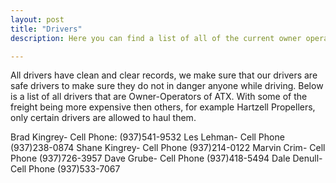 ```yaml
---
layout: post
title: "Drivers"
description: Here you can find a list of all of the current owner operators that run through Air and Truck Expediting.

---
```

All drivers have clean and clear records, we make sure that our drivers are safe drivers to make sure they do not in danger anyone while driving. Below is a list of all drivers that are Owner-Operators of ATX. With some of the freight being more expensive then others, for example Hartzell Propellers, only certain drivers are allowed to haul them.

Brad Kingrey- Cell Phone: (937)541-9532
Les Lehman- Cell Phone (937)238-0874
Shane Kingrey- Cell Phone (937)214-0122
Marvin Crim- Cell Phone (937)726-3957
Dave Grube- Cell Phone (937)418-5494
Dale Denull- Cell Phone (937)533-7067 
